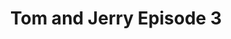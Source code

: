 ---
title: "Tom and Jerry Episode 3"
developer: "Denki"
brand: "Cartoon Network"
archived: "2023-09-30"
scores:
  sort: score
  reverse: true
  filter: "item.game == page.slug"
links:
  - title: Play
    url: "http://denki.co.uk/sky/tj3/app.html"
---
